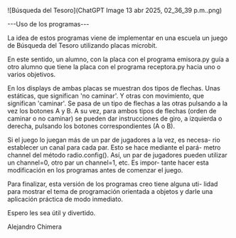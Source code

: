 
![Búsqueda del Tesoro](ChatGPT Image 13 abr 2025, 02_36_39 p.m..png)

---Uso de los programas---

La idea de estos programas viene de implementar en una escuela un
juego de Búsqueda del Tesoro utilizando placas microbit.

En este sentido, un alumno, con la placa con el programa emisora.py
guía a otro alumno que tiene la placa con el programa receptora.py
hacia uno o varios objetivos.

En los displays de ambas placas se muestran dos tipos de flechas.
Unas estáticas, que significan 'no caminar'. Y otras con movimiento,
que significan 'caminar'. Se pasa de un tipo de flechas a las otras
pulsando a la vez los botones A y B. A su vez, para ambos tipos de
flechas (orden de caminar o no caminar) se pueden dar instrucciones
de giro, a izquierda o derecha, pulsando los botones correspondientes
(A o B).

Si el juego lo juegan más de un par de jugadores a la vez, es necesa-
rio establecer un canal para cada par. Esto se hace mediante el pará-
metro channel del método radio.config(). Así, un par de jugadores
pueden utilizar un channel=0, otro par un channel=1, etc. Es impor-
tante hacer esta modificación en los programas antes de comenzar el
juego.

Para finalizar, esta versión de los programas creo tiene alguna uti-
lidad para mostrar el tema de programación orientada a objetos y 
darle una aplicación práctica de modo inmediato.

Espero les sea útil y divertido.

Alejandro Chimera
